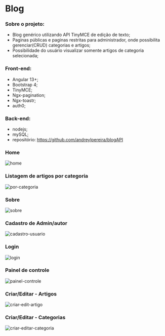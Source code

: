 # Blog

### Sobre o projeto:
- Blog genérico utilizando API TinyMCE de edição de texto;
- Paginas públicas e paginas restritas para administrador, onde possibilita gerenciar(CRUD) categorias e artigos;
- Possibilidade do usuário visualizar somente artigos de categoria selecionada;

### Front-end:
- Angular 13+;
- Bootstrap 4;
- TinyMCE;
- Ngx-pagination;
- Ngx-toastr;
- auth0;

### Back-end:
- nodejs;
- mySQL;
- repositório: https://github.com/andreylpereira/blogAPI


### Home
![home](https://user-images.githubusercontent.com/62312260/160631471-592d3f38-fd69-4605-afab-ff66c5448cb3.jpg)

### Listagem de artigos por categoria
![por-categoria](https://user-images.githubusercontent.com/62312260/160631622-db109949-9acd-45da-8954-28ff23f767db.jpg)

### Sobre
![sobre](https://user-images.githubusercontent.com/62312260/160631582-f6caeb8d-3526-4325-8f8d-c8a3768784ba.jpg)

### Cadastro de Admin/autor
![cadastro-usuario](https://user-images.githubusercontent.com/62312260/160631552-7b6ad630-73c7-4172-bfe9-0987c348679c.jpg)

### Login
![login](https://user-images.githubusercontent.com/62312260/160631674-8063a286-6e11-4513-8a32-acd63a4e2d0e.jpg)

### Painel de controle
![painel-controle](https://user-images.githubusercontent.com/62312260/160631725-c3fb5d57-e73a-4ba1-8307-2123ba093fd4.jpg)

### Criar/Editar - Artigos
![criar-edit-artigo](https://user-images.githubusercontent.com/62312260/160631795-406171db-ca2b-4fb5-a197-8bbff33fcc5c.jpg)

### Criar/Editar - Categorias
![criar-editar-categoria](https://user-images.githubusercontent.com/62312260/160632265-d7915b10-b697-40f6-95cf-ca39a7541465.jpg)


